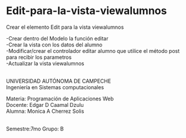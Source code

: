 # Edit-para-la-vista-viewalumnos

Crear el elemento Edit para la vista viewalumnos<br>

-Crear dentro del Modelo la función editar<br>
-Crear la vista con los datos del alumno<br>
-Modificar/crear el controlador editar alumno que utilice el método post para recibir los parametros<br>
-Actualizar la vista viewalumnos <br><br>

UNIVERSIDAD AUTÓNOMA DE CAMPECHE<br>
Ingeniería en Sistemas computacionales<br>

Materia: Programación de Aplicaciones Web<br>
Docente: Edgar D Caamal Dzulu<br>
Alumna: Monica A Cherrez Solis<br><br>

Semestre:7mo Grupo: B
